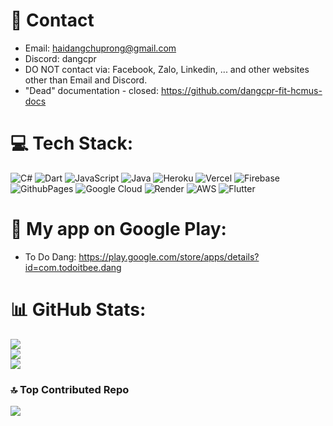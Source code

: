 # 📩 Contact
- Email: haidangchuprong@gmail.com
- Discord: dangcpr
- DO NOT contact via: Facebook, Zalo, Linkedin, ... and other websites other than Email and Discord.
- "Dead" documentation - closed: https://github.com/dangcpr-fit-hcmus-docs
  
# 💻 Tech Stack:
![C#](https://img.shields.io/badge/c%23-%23239120.svg?style=for-the-badge&logo=csharp&logoColor=white) ![Dart](https://img.shields.io/badge/dart-%230175C2.svg?style=for-the-badge&logo=dart&logoColor=white) ![JavaScript](https://img.shields.io/badge/javascript-%23323330.svg?style=for-the-badge&logo=javascript&logoColor=%23F7DF1E) ![Java](https://img.shields.io/badge/java-%23ED8B00.svg?style=for-the-badge&logo=openjdk&logoColor=white) ![Heroku](https://img.shields.io/badge/heroku-%23430098.svg?style=for-the-badge&logo=heroku&logoColor=white) ![Vercel](https://img.shields.io/badge/vercel-%23000000.svg?style=for-the-badge&logo=vercel&logoColor=white) ![Firebase](https://img.shields.io/badge/firebase-%23039BE5.svg?style=for-the-badge&logo=firebase) ![GithubPages](https://img.shields.io/badge/github%20pages-121013?style=for-the-badge&logo=github&logoColor=white) ![Google Cloud](https://img.shields.io/badge/GoogleCloud-%234285F4.svg?style=for-the-badge&logo=google-cloud&logoColor=white) ![Render](https://img.shields.io/badge/Render-%46E3B7.svg?style=for-the-badge&logo=render&logoColor=white) ![AWS](https://img.shields.io/badge/AWS-%23FF9900.svg?style=for-the-badge&logo=amazon-aws&logoColor=white) ![Flutter](https://img.shields.io/badge/Flutter-%2302569B.svg?style=for-the-badge&logo=Flutter&logoColor=white)

# 📱 My app on Google Play:
- To Do Dang: https://play.google.com/store/apps/details?id=com.todoitbee.dang

# 📊 GitHub Stats:
![](https://github-readme-stats.vercel.app/api?username=dangcpr&theme=dark&hide_border=false&include_all_commits=true&count_private=true)<br/>
![](https://github-readme-streak-stats.herokuapp.com/?user=dangcpr&theme=dark&hide_border=false)<br/>
![](https://github-readme-stats.vercel.app/api/top-langs/?username=dangcpr&theme=dark&hide_border=false&include_all_commits=false&count_private=true&layout=compact)

### 🔝 Top Contributed Repo
![](https://github-contributor-stats.vercel.app/api?username=dangcpr&limit=5&theme=dark&combine_all_yearly_contributions=true)
